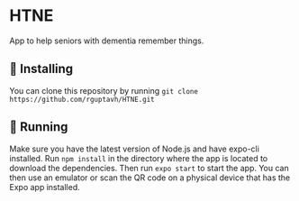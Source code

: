 # HTNE
App to help seniors with dementia remember things.
## 🚀 Installing
You can clone this repository by running `git clone https://github.com/rguptavh/HTNE.git`
## 🏃‍  Running
Make sure you have the latest version of Node.js and have expo-cli installed. Run `npm install` in the directory where the app is located to download the dependencies. Then run `expo start` to start the app. You can then use an emulator or scan the QR code on a physical device that has the Expo app installed.
